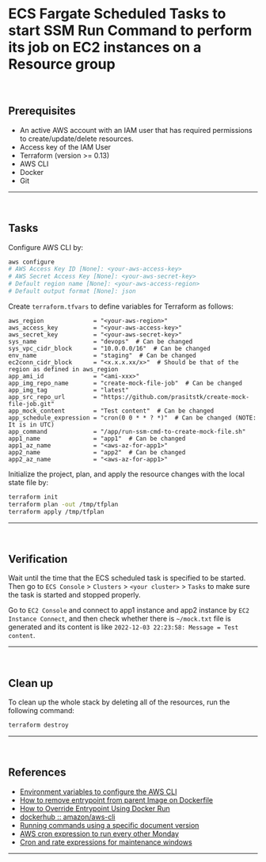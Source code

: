 # ECS Fargate Scheduled Tasks to start SSM Run Command to perform its job on EC2 instances on a Resource group

&nbsp;

## Prerequisites

- An active AWS account with an IAM user that has required permissions to create/update/delete resources.
- Access key of the IAM User
- Terraform (version >= 0.13)
- AWS CLI
- Docker
- Git

---

&nbsp;

## Tasks

Configure AWS CLI by:

```sh
aws configure
# AWS Access Key ID [None]: <your-aws-access-key>
# AWS Secret Access Key [None]: <your-aws-secret-key>
# Default region name [None]: <your-aws-access-region>
# Default output format [None]: json
```

Create `terraform.tfvars` to define variables for Terraform as follows:

```
aws_region              = "<your-aws-region>"
aws_access_key          = "<your-aws-access-key>"
aws_secret_key          = "<your-aws-secret-key>"
sys_name                = "devops"  # Can be changed
sys_vpc_cidr_block      = "10.0.0.0/16"  # Can be changed
env_name                = "staging"  # Can be changed
ec2conn_cidr_block      = "<x.x.x.xx/x>"  # Should be that of the region as defined in aws_region
app_ami_id              = "<ami-xxx>"
app_img_repo_name       = "create-mock-file-job"  # Can be changed
app_img_tag             = "latest"
app_src_repo_url        = "https://github.com/prasitstk/create-mock-file-job.git"
app_mock_content        = "Test content"  # Can be changed
app_schedule_expression = "cron(0 0 * * ? *)"  # Can be changed (NOTE: It is in UTC)
app_command             = "/app/run-ssm-cmd-to-create-mock-file.sh"
app1_name               = "app1"  # Can be changed
app1_az_name            = "<aws-az-for-app1>"
app2_name               = "app2"  # Can be changed
app2_az_name            = "<aws-az-for-app1>"
```

Initialize the project, plan, and apply the resource changes with the local state file by:

```sh
terraform init
terraform plan -out /tmp/tfplan
terraform apply /tmp/tfplan
```
---

&nbsp;

## Verification

Wait until the time that the ECS scheduled task is specified to be started. 
Then go to `ECS Console` > `Clusters` > `<your cluster>` > `Tasks` to make sure the task is started and stopped properly.

Go to `EC2 Console` and connect to app1 instance and app2 instance by `EC2 Instance Connect`, 
and then check whether there is `~/mock.txt` file is generated and its content is like `2022-12-03 22:23:58: Message = Test content`.

---

&nbsp;

## Clean up

To clean up the whole stack by deleting all of the resources, run the following command:

```sh
terraform destroy
```

---

&nbsp;

## References

- [Environment variables to configure the AWS CLI](https://docs.aws.amazon.com/cli/latest/userguide/cli-configure-envvars.html)
- [How to remove entrypoint from parent Image on Dockerfile](https://stackoverflow.com/questions/40122152/how-to-remove-entrypoint-from-parent-image-on-dockerfile)
- [How to Override Entrypoint Using Docker Run](https://phoenixnap.com/kb/docker-run-override-entrypoint)
- [dockerhub :: amazon/aws-cli](https://hub.docker.com/r/amazon/aws-cli)
- [Running commands using a specific document version](https://docs.aws.amazon.com/systems-manager/latest/userguide/run-command-version.html)
- [AWS cron expression to run every other Monday](https://stackoverflow.com/questions/63059020/aws-cron-expression-to-run-every-other-monday)
- [Cron and rate expressions for maintenance windows](https://docs.aws.amazon.com/systems-manager/latest/userguide/reference-cron-and-rate-expressions.html#reference-cron-and-rate-expressions-maintenance-window)

---
